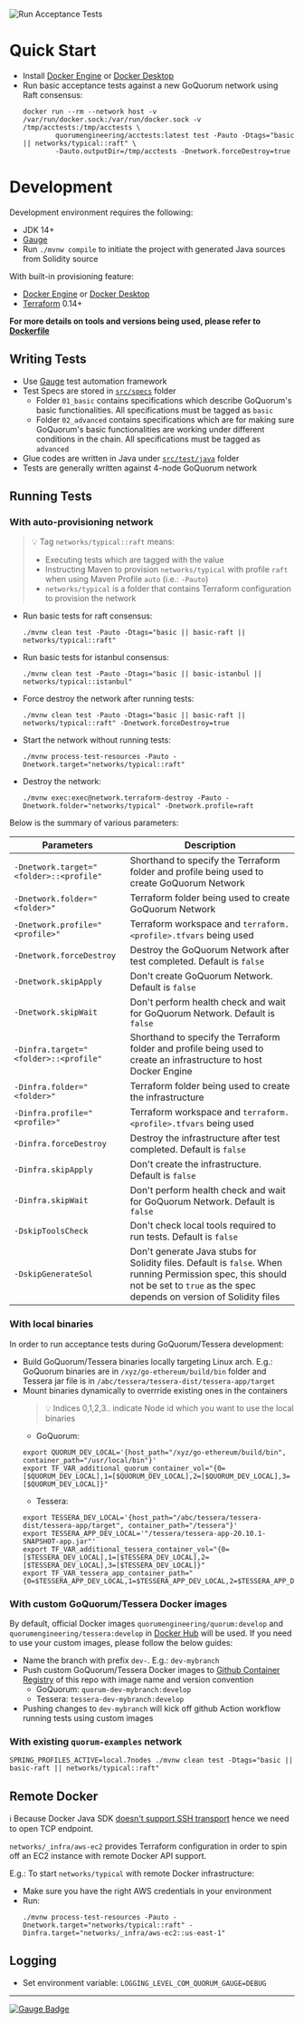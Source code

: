 ![Run Acceptance Tests](https://github.com/ConsenSys/quorum-acceptance-tests/workflows/Run%20Acceptance%20Tests/badge.svg?branch=master)

# Quick Start

- Install [Docker Engine](https://docs.docker.com/engine/) or [Docker Desktop](https://www.docker.com/products/docker-desktop)
- Run basic acceptance tests against a new GoQuorum network using Raft consensus:
    ```
    docker run --rm --network host -v /var/run/docker.sock:/var/run/docker.sock -v /tmp/acctests:/tmp/acctests \
            quorumengineering/acctests:latest test -Pauto -Dtags="basic || networks/typical::raft" \
            -Dauto.outputDir=/tmp/acctests -Dnetwork.forceDestroy=true
    ```

# Development

Development environment requires the following:

- JDK 14+
- [Gauge](https://gauge.org/get_started)
- Run `./mvnw compile` to initiate the project with generated Java sources from Solidity source

With built-in provisioning feature:
- [Docker Engine](https://docs.docker.com/engine/) or [Docker Desktop](https://www.docker.com/products/docker-desktop)
- [Terraform](https://terraform.io) 0.14+
  
**For more details on tools and versions being used, please refer to [Dockerfile](Dockerfile)**

## Writing Tests

- Use [Gauge](https://github.com/getgauge/gauge) test automation framework
- Test Specs are stored in [`src/specs`](src/specs) folder
  - Folder `01_basic` contains specifications which describe GoQuorum's basic functionalities. All specifications must be tagged as `basic`
  - Folder `02_advanced` contains specifications which are for making sure GoQuorum's basic functionalities are working under different conditions in the chain. All specifications must be tagged as `advanced`
- Glue codes are written in Java under [`src/test/java`](src/test/java) folder
- Tests are generally written against 4-node GoQuorum network

## Running Tests

### With auto-provisioning network

> :bulb: Tag `networks/typical::raft` means:
> - Executing tests which are tagged with the value
> - Instructing Maven to provision `networks/typical` with profile `raft` when using Maven Profile `auto` (i.e.: `-Pauto`)
> - `networks/typical` is a folder that contains Terraform configuration to provision the network

- Run basic tests for raft consensus: 
    ```
    ./mvnw clean test -Pauto -Dtags="basic || basic-raft || networks/typical::raft"
    ```
- Run basic tests for istanbul consensus:
    ```
    ./mvnw clean test -Pauto -Dtags="basic || basic-istanbul || networks/typical::istanbul"
    ```
- Force destroy the network after running tests:
    ```
    ./mvnw clean test -Pauto -Dtags="basic || basic-raft || networks/typical::raft" -Dnetwork.forceDestroy=true
    ```
- Start the network without running tests:
    ```
    ./mvnw process-test-resources -Pauto -Dnetwork.target="networks/typical::raft"
    ```
- Destroy the network:
    ```
    ./mvnw exec:exec@network.terraform-destroy -Pauto -Dnetwork.folder="networks/typical" -Dnetwork.profile=raft
    ```

Below is the summary of various parameters:

| Parameters | Description |
|------------|-------------|
| `-Dnetwork.target="<folder>::<profile"` | Shorthand to specify the Terraform folder and profile being used to create GoQuorum Network |
| `-Dnetwork.folder="<folder>"` | Terraform folder being used to create GoQuorum Network |
| `-Dnetwork.profile="<profile>"` | Terraform workspace and `terraform.<profile>.tfvars` being used |
| `-Dnetwork.forceDestroy` | Destroy the GoQuorum Network after test completed. Default is `false` |
| `-Dnetwork.skipApply` | Don't create GoQuorum Network. Default is `false` |
| `-Dnetwork.skipWait` | Don't perform health check and wait for GoQuorum Network. Default is `false` |
| `-Dinfra.target="<folder>::<profile"` | Shorthand to specify the Terraform folder and profile being used to create an infrastructure to host Docker Engine |
| `-Dinfra.folder="<folder>"` | Terraform folder being used to create the infrastructure |
| `-Dinfra.profile="<profile>"` | Terraform workspace and `terraform.<profile>.tfvars` being used |
| `-Dinfra.forceDestroy` | Destroy the infrastructure after test completed. Default is `false` |
| `-Dinfra.skipApply` | Don't create the infrastructure. Default is `false` |
| `-Dinfra.skipWait` | Don't perform health check and wait for GoQuorum Network. Default is `false` |
| `-DskipToolsCheck` | Don't check local tools required to run tests. Default is `false` |
| `-DskipGenerateSol` | Don't generate Java stubs for Solidity files. Default is `false`. When running Permission spec, this should not be set to `true` as the spec depends on version of Solidity files |

### With local binaries

In order to run acceptance tests during GoQuorum/Tessera development:

- Build GoQuorum/Tessera binaries locally targeting Linux arch.
  E.g.: GoQuorum binaries are in `/xyz/go-ethereum/build/bin` folder and Tessera jar file is in `/abc/tessera/tessera-dist/tessera-app/target`
- Mount binaries dynamically to overrride existing ones in the containers
  > :bulb: Indices 0,1,2,3.. indicate Node id which you want to use the local binaries
  - GoQuorum:
  ```
  export QUORUM_DEV_LOCAL='{host_path="/xyz/go-ethereum/build/bin", container_path="/usr/local/bin"}'
  export TF_VAR_additional_quorum_container_vol="{0=[$QUORUM_DEV_LOCAL],1=[$QUORUM_DEV_LOCAL],2=[$QUORUM_DEV_LOCAL],3=[$QUORUM_DEV_LOCAL]}"
  ````
  - Tessera:
  ```
  export TESSERA_DEV_LOCAL='{host_path="/abc/tessera/tessera-dist/tessera-app/target", container_path="/tessera"}'
  export TESSERA_APP_DEV_LOCAL='"/tessera/tessera-app-20.10.1-SNAPSHOT-app.jar"'
  export TF_VAR_additional_tessera_container_vol="{0=[$TESSERA_DEV_LOCAL],1=[$TESSERA_DEV_LOCAL],2=[$TESSERA_DEV_LOCAL],3=[$TESSERA_DEV_LOCAL]}"
  export TF_VAR_tessera_app_container_path="{0=$TESSERA_APP_DEV_LOCAL,1=$TESSERA_APP_DEV_LOCAL,2=$TESSERA_APP_DEV_LOCAL,3=$TESSERA_APP_DEV_LOCAL}"
  ```

### With custom GoQuorum/Tessera Docker images

By default, official Docker images `quorumengineering/quorum:develop` and `quorumengineering/tessera:develop` in [Docker Hub](https://hub.docker.com/u/quorumengineering) will be used.
If you need to use your custom images, please follow the below guides:

- Name the branch with prefix `dev-`. E.g.: `dev-mybranch`
- Push custom GoQuorum/Tessera Docker images to [Github Container Registry](https://docs.github.com/en/packages/guides/pushing-and-pulling-docker-images) of this repo with image name and version convention
  - GoQuorum: `quorum-dev-mybranch:develop`
  - Tessera: `tessera-dev-mybranch:develop`
- Pushing changes to `dev-mybranch` will kick off github Action workflow running tests using custom images

### With existing `quorum-examples` network

```
SPRING_PROFILES_ACTIVE=local.7nodes ./mvnw clean test -Dtags="basic || basic-raft || networks/typical::raft"
```

## Remote Docker

:information_source: Because Docker Java SDK [doesn't support SSH transport](https://github.com/docker-java/docker-java/issues/1130) hence we need to open TCP endpoint. 

`networks/_infra/aws-ec2` provides Terraform configuration in order to spin off an EC2 instance with remote Docker API
support.

E.g.: To start `networks/typical` with remote Docker infrastructure:

- Make sure you have the right AWS credentials in your environment
- Run: 
    ```
    ./mvnw process-test-resources -Pauto -Dnetwork.target="networks/typical::raft" -Dinfra.target="networks/_infra/aws-ec2::us-east-1"
    ```

## Logging

- Set environment variable: `LOGGING_LEVEL_COM_QUORUM_GAUGE=DEBUG`

------

[![Gauge Badge](https://gauge.org/Gauge_Badge.svg)](https://gauge.org)
